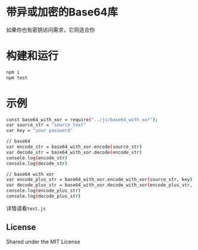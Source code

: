 # 带异或加密的Base64库

如果你也有密钥访问需求，它将适合你

# 构建和运行

```sh
npm i
npm test
```

# 示例

```sh
const base64_with_xor = require("../js/base64_with_xor");
var source_str = "source text"
var key = "your password"

// base64
var encode_str = base64_with_xor.encode(source_str)
var decode_str = base64_with_xor.decode(encode_str)
console.log(encode_str)
console.log(decode_str)

// base64 with xor
var encode_plus_str = base64_with_xor.encode_with_xor(source_str, key)
var decode_plus_str = base64_with_xor.decode_with_xor(encode_plus_str, key)
console.log(encode_plus_str)
console.log(decode_plus_str)
```

详情请看`test.js`

## License

Shared under the MIT License